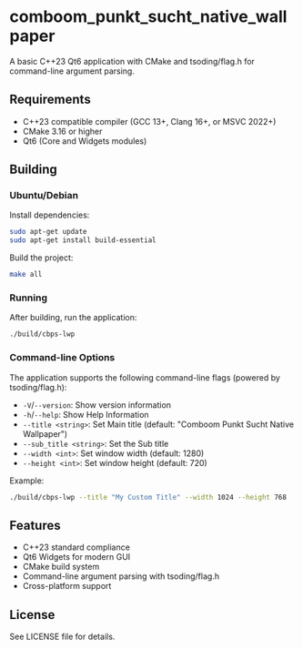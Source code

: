 # comboom_punkt_sucht_native_wallpaper

A basic C++23 Qt6 application with CMake and tsoding/flag.h for command-line argument parsing.

## Requirements

- C++23 compatible compiler (GCC 13+, Clang 16+, or MSVC 2022+)
- CMake 3.16 or higher
- Qt6 (Core and Widgets modules)

## Building

### Ubuntu/Debian

Install dependencies:

```bash
sudo apt-get update
sudo apt-get install build-essential
```

Build the project:

```bash
make all
```

### Running

After building, run the application:

```bash
./build/cbps-lwp
```

### Command-line Options

The application supports the following command-line flags (powered by tsoding/flag.h):

- `-V`/`--version`: Show version information
- `-h`/`--help`: Show Help Information
- `--title <string>`: Set Main title (default: "Comboom Punkt Sucht Native Wallpaper")
- `--sub_title <string>`: Set the Sub title
- `--width <int>`: Set window width (default: 1280)
- `--height <int>`: Set window height (default: 720)

Example:

```bash
./build/cbps-lwp --title "My Custom Title" --width 1024 --height 768
```

## Features

- C++23 standard compliance
- Qt6 Widgets for modern GUI
- CMake build system
- Command-line argument parsing with tsoding/flag.h
- Cross-platform support

## License

See LICENSE file for details.

